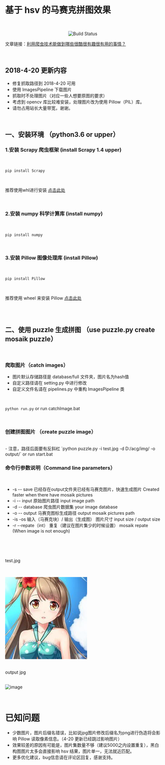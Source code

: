 # 基于 hsv 的马赛克拼图效果
<br>

<p align="center">
  <img src="https://img.shields.io/circleci/project/vuejs/vue/dev.svg" alt="Build Status">
</p>

文章链接：[利用爬虫技术能做到哪些很酷很有趣很有用的事情？](https://www.zhihu.com/question/27621722/answer/269085034)

<br>

## 2018-4-20 更新内容
- 修复抓取路径到 2018-4-20 可用
- 使用 ImagesPipeline 下载图片
- 抓取时不处理图片（对应一些人想要原图的要求）
- 考虑到 opencv 库比较难安装，处理图片改为使用 Pillow（PIL）库。
- 请勿占用站长大量带宽，谢谢。

<br>
 
## 一、安装环境 （python3.6 or upper）


### 1.安装 Scrapy 爬虫框架  (install Scrapy 1.4 upper)  

<br>

`pip install Scrapy`

<br> 

推荐使用whl进行安装 [点击此处](https://www.lfd.uci.edu/~gohlke/pythonlibs/)  

<br>

### 2.安装 numpy 科学计算库 (install numpy) 

<br>

`pip install numpy`  

<br>

### 3.安装 Pillow 图像处理库 (install Pillow)

<br>

`pip install Pillow`  

<br>

 推荐使用 wheel 来安装 Pillow [点击此处]("https://www.lfd.uci.edu/~gohlke/pythonlibs/") 

<br>

<br>
 
## 二、使用 puzzle 生成拼图 （use puzzle.py create mosaik puzzle） 

<br>

### 爬取图片（catch images）

* 图片默认存储路径是 database/full 文件夹，图片名为hash值
* 自定义路径请在 setting.py 中进行修改
* 自定义文件名请在 pipelines.py 中重构 ImagesPipeline 类

<br>

`python run.py`  or run catchImage.bat

<br>

### 创建拼图图片 （create puzzle image）  

<br>
- 注意，路径后面要有反斜杠
`python puzzle.py -i test.jpg -d D:/acg/img/ -o output/`  or run start.bat

<br>

### 命令行参数说明（Command line parameters）

<br>

* -s -- save  已经存在output文件夹已经有马赛克图片，快速生成图片 Created faster when there have  mosaik pictures
* -i -- input 原始图片路径 input image path
* -d -- database 爬虫图片数据集 your image database
* -o -- output 马赛克图标生成路径 output mosaik pictures path
* -is -os 输入（马赛克块）/ 输出（生成图） 图片尺寸  input size / output size
* -r --repate（int） 重复（建议在图片集少的时候设置） mosaik repate (When image is not enough)

<br>
 
<br>

<br>

test.jpg  

<br>

![image](./test.jpg)  
<br>

output jpg  
<br>

![image](./out.jpg)  

<br>

# 已知问题
- 少数图片，图片后缀名错误，比如说jpg图片修改后缀名为png进行伪造将会影响 Pillow 读取像素信息。（4-20 更新已经跳过影响图片）
- 效果较差的原因有可能是，图片集数量不够（建议5000之内设置重复），黑白构图图片太多会直接影响 hsv 结果，图片单一，无法就近匹配。
- 更多优化建议，bug信息请在评论区回复，感谢支持。


